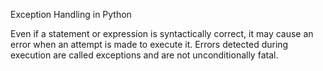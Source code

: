 Exception Handling in Python

Even if a statement or expression is syntactically correct, it may cause an error when an attempt is made to execute it. Errors detected during execution are called exceptions and are not unconditionally fatal.
